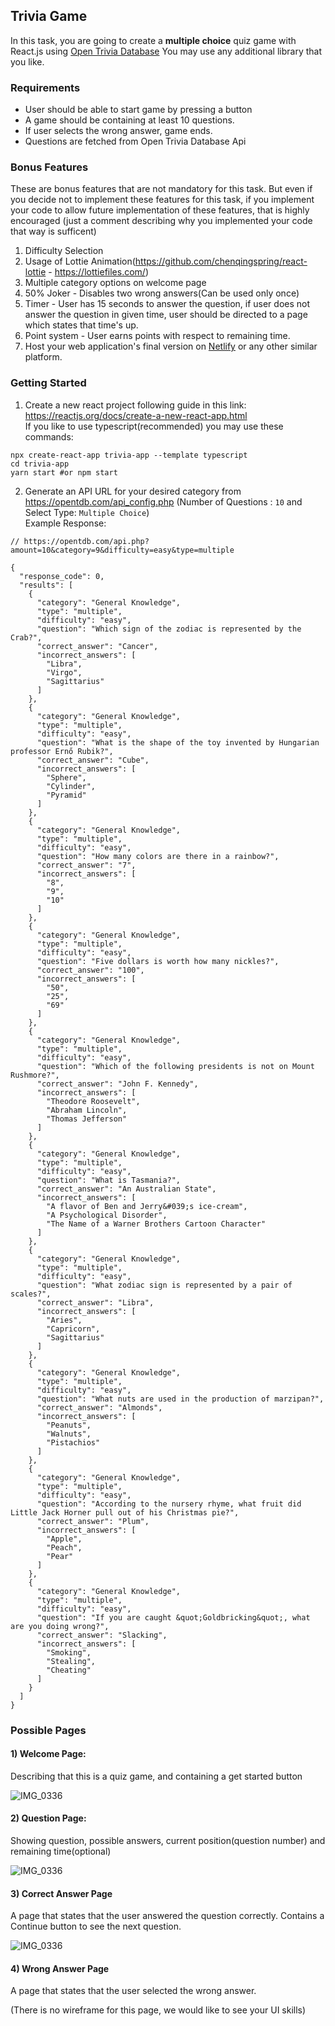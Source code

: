 ## **Trivia Game**

In this task, you are going to create a **multiple choice** quiz game with React.js using [Open Trivia Database](https://opentdb.com/)
You may use any additional library that you like.

### Requirements

- User should be able to start game by pressing a button
- A game should be containing at least 10 questions.
- If user selects the wrong answer, game ends.
- Questions are fetched from Open Trivia Database Api

### Bonus Features

These are bonus features that are not mandatory for this task. But even if you decide not to implement these features for this task, if you implement your code to allow future implementation of these features, that is highly encouraged (just a comment describing why you implemented your code that way is sufficent)

1. Difficulty Selection
2. Usage of Lottie Animation(https://github.com/chenqingspring/react-lottie - https://lottiefiles.com/)
3. Multiple category options on welcome page
4. 50% Joker - Disables two wrong answers(Can be used only once)
5. Timer - User has 15 seconds to answer the question, if user does not answer the question in given time, user should be directed to a page which states that time's up.
6. Point system - User earns points with respect to remaining time.
7. Host your web application's final version on [Netlify](https://www.netlify.com/) or any other similar platform.

### Getting Started

1. Create a new react project following guide in this link: https://reactjs.org/docs/create-a-new-react-app.html \
   If you like to use typescript(recommended) you may use these commands:

```
npx create-react-app trivia-app --template typescript
cd trivia-app
yarn start #or npm start
```

2. Generate an API URL for your desired category from https://opentdb.com/api_config.php
   (Number of Questions : `10` and Select Type: `Multiple Choice`)\
   Example Response:

```
// https://opentdb.com/api.php?amount=10&category=9&difficulty=easy&type=multiple

{
  "response_code": 0,
  "results": [
    {
      "category": "General Knowledge",
      "type": "multiple",
      "difficulty": "easy",
      "question": "Which sign of the zodiac is represented by the Crab?",
      "correct_answer": "Cancer",
      "incorrect_answers": [
        "Libra",
        "Virgo",
        "Sagittarius"
      ]
    },
    {
      "category": "General Knowledge",
      "type": "multiple",
      "difficulty": "easy",
      "question": "What is the shape of the toy invented by Hungarian professor Ernő Rubik?",
      "correct_answer": "Cube",
      "incorrect_answers": [
        "Sphere",
        "Cylinder",
        "Pyramid"
      ]
    },
    {
      "category": "General Knowledge",
      "type": "multiple",
      "difficulty": "easy",
      "question": "How many colors are there in a rainbow?",
      "correct_answer": "7",
      "incorrect_answers": [
        "8",
        "9",
        "10"
      ]
    },
    {
      "category": "General Knowledge",
      "type": "multiple",
      "difficulty": "easy",
      "question": "Five dollars is worth how many nickles?",
      "correct_answer": "100",
      "incorrect_answers": [
        "50",
        "25",
        "69"
      ]
    },
    {
      "category": "General Knowledge",
      "type": "multiple",
      "difficulty": "easy",
      "question": "Which of the following presidents is not on Mount Rushmore?",
      "correct_answer": "John F. Kennedy",
      "incorrect_answers": [
        "Theodore Roosevelt",
        "Abraham Lincoln",
        "Thomas Jefferson"
      ]
    },
    {
      "category": "General Knowledge",
      "type": "multiple",
      "difficulty": "easy",
      "question": "What is Tasmania?",
      "correct_answer": "An Australian State",
      "incorrect_answers": [
        "A flavor of Ben and Jerry&#039;s ice-cream",
        "A Psychological Disorder",
        "The Name of a Warner Brothers Cartoon Character"
      ]
    },
    {
      "category": "General Knowledge",
      "type": "multiple",
      "difficulty": "easy",
      "question": "What zodiac sign is represented by a pair of scales?",
      "correct_answer": "Libra",
      "incorrect_answers": [
        "Aries",
        "Capricorn",
        "Sagittarius"
      ]
    },
    {
      "category": "General Knowledge",
      "type": "multiple",
      "difficulty": "easy",
      "question": "What nuts are used in the production of marzipan?",
      "correct_answer": "Almonds",
      "incorrect_answers": [
        "Peanuts",
        "Walnuts",
        "Pistachios"
      ]
    },
    {
      "category": "General Knowledge",
      "type": "multiple",
      "difficulty": "easy",
      "question": "According to the nursery rhyme, what fruit did Little Jack Horner pull out of his Christmas pie?",
      "correct_answer": "Plum",
      "incorrect_answers": [
        "Apple",
        "Peach",
        "Pear"
      ]
    },
    {
      "category": "General Knowledge",
      "type": "multiple",
      "difficulty": "easy",
      "question": "If you are caught &quot;Goldbricking&quot;, what are you doing wrong?",
      "correct_answer": "Slacking",
      "incorrect_answers": [
        "Smoking",
        "Stealing",
        "Cheating"
      ]
    }
  ]
}
```

### Possible Pages

#### 1) Welcome Page:

Describing that this is a quiz game, and containing a get started button

![IMG_0336](https://i.ibb.co/zNr161B/Welcome.png)

#### 2) Question Page:

Showing question, possible answers, current position(question number) and remaining time(optional)

![IMG_0336](https://i.ibb.co/xJKVkBH/Question.png)


#### 3) Correct Answer Page

A page that states that the user answered the question correctly. Contains a Continue button to see the next question.

![IMG_0336](https://i.ibb.co/sCyCfZd/Correct-Answer.png)


#### 4) Wrong Answer Page

A page that states that the user selected the wrong answer.

(There is no wireframe for this page, we would like to see your UI skills)

